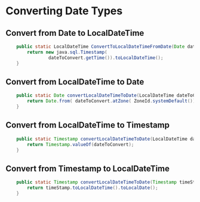 # Converting Date Types

## Convert from Date to LocalDateTime
```java
    public static LocalDateTime ConvertToLocalDateTimeFromDate(Date dateToConvert) {
        return new java.sql.Timestamp(
                dateToConvert.getTime()).toLocalDateTime();
    }

```

## Convert from LocalDateTime to Date
```java
    public static Date convertLocalDateTimeToDate(LocalDateTime dateToConvert) {
        return Date.from( dateToConvert.atZone( ZoneId.systemDefault()).toInstant());
    }
```

## Convert from LocalDateTime to Timestamp

```java
    public static Timestamp convertLocalDateTimeToDate(LocalDateTime dateToConvert) {
        return Timestamp.valueOf(dateToConvert);
    }
```

## Convert from Timestamp to LocalDateTime

```java
    public static Timestamp convertLocalDateTimeToDate(Timestamp timeStamp) {
        return timeStamp.toLocalDateTime().toLocalDate();
    }
```